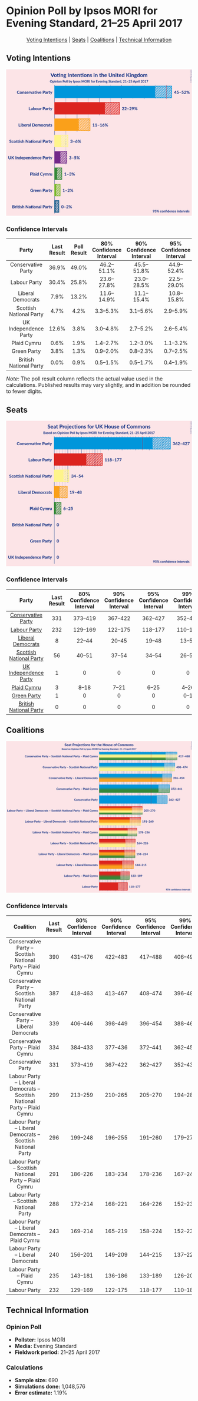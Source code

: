 # Opinion Poll by Ipsos MORI for Evening Standard, 21–25 April 2017

<p align="center"><a href="#voting-intentions">Voting Intentions</a> | <a href="#seats">Seats</a> | <a href="#coalitions">Coalitions</a> | <a href="#technical-information">Technical Information</a></p>

## Voting Intentions

![Graph with voting intentions not yet produced](2017-04-25-Ipsos-MORI.png "Voting Intentions")

### Confidence Intervals

| Party | Last Result | Poll Result | 80% Confidence Interval | 90% Confidence Interval | 95% Confidence Interval | 99% Confidence Interval |
|:-----:|:-----------:|:-----------:|:-----------------------:|:-----------------------:|:-----------------------:|:-----------------------:|
| Conservative Party | 36.9% | 49.0% | 46.2–51.1% |45.5–51.8% |44.9–52.4% |43.8–53.5% |
| Labour Party | 30.4% | 25.8% | 23.6–27.8% |23.0–28.5% |22.5–29.0% |21.6–30.1% |
| Liberal Democrats | 7.9% | 13.2% | 11.6–14.9% |11.1–15.4% |10.8–15.8% |10.1–16.7% |
| Scottish National Party | 4.7% | 4.2% | 3.3–5.3% |3.1–5.6% |2.9–5.9% |2.6–6.5% |
| UK Independence Party | 12.6% | 3.8% | 3.0–4.8% |2.7–5.2% |2.6–5.4% |2.2–6.0% |
| Plaid Cymru | 0.6% | 1.9% | 1.4–2.7% |1.2–3.0% |1.1–3.2% |0.9–3.6% |
| Green Party | 3.8% | 1.3% | 0.9–2.0% |0.8–2.3% |0.7–2.5% |0.5–2.9% |
| British National Party | 0.0% | 0.9% | 0.5–1.5% |0.5–1.7% |0.4–1.9% |0.3–2.2% |

*Note:* The poll result column reflects the actual value used in the calculations. Published results may vary slightly, and in addition be rounded to fewer digits.

## Seats

![Graph with seats not yet produced](2017-04-25-Ipsos-MORI-seats.png "Seats")

### Confidence Intervals

| Party | Last Result | 80% Confidence Interval | 90% Confidence Interval | 95% Confidence Interval | 99% Confidence Interval |
|:-----:|:-----------:|:-----------------------:|:-----------------------:|:-----------------------:|:-----------------------:|
| <a href="#conservative-party">Conservative Party</a> | 331 | 373–419 |367–422 |362–427 |352–438 |
| <a href="#labour-party">Labour Party</a> | 232 | 129–169 |122–175 |118–177 |110–189 |
| <a href="#liberal-democrats">Liberal Democrats</a> | 8 | 22–44 |20–45 |19–48 |13–50 |
| <a href="#scottish-national-party">Scottish National Party</a> | 56 | 40–51 |37–54 |34–54 |26–57 |
| <a href="#uk-independence-party">UK Independence Party</a> | 1 | 0 |0 |0 |0 |
| <a href="#plaid-cymru">Plaid Cymru</a> | 3 | 8–18 |7–21 |6–25 |4–26 |
| <a href="#green-party">Green Party</a> | 1 | 0 |0 |0 |0–1 |
| <a href="#british-national-party">British National Party</a> | 0 | 0 |0 |0 |0 |


## Coalitions

![Graph with coalitions seats not yet produced](2017-04-25-Ipsos-MORI-coalitions-seats.png "Coalitions Seats")

### Confidence Intervals

| Coalition | Last Result | 80% Confidence Interval | 90% Confidence Interval | 95% Confidence Interval | 99% Confidence Interval |
|:---------:|:-----------:|:-----------------------:|:-----------------------:|:-----------------------:|:-----------------------:|
| Conservative Party – Scottish National Party – Plaid Cymru | 390 | 431–476 | 422–483 | 417–488 | 406–495 |
| Conservative Party – Scottish National Party | 387 | 418–463 | 413–467 | 408–474 | 396–480 |
| Conservative Party – Liberal Democrats | 339 | 406–446 | 398–449 | 396–454 | 388–465 |
| Conservative Party – Plaid Cymru | 334 | 384–433 | 377–436 | 372–441 | 362–453 |
| Conservative Party | 331 | 373–419 | 367–422 | 362–427 | 352–438 |
| Labour Party – Liberal Democrats – Scottish National Party – Plaid Cymru | 299 | 213–259 | 210–265 | 205–270 | 194–280 |
| Labour Party – Liberal Democrats – Scottish National Party | 296 | 199–248 | 196–255 | 191–260 | 179–270 |
| Labour Party – Scottish National Party – Plaid Cymru | 291 | 186–226 | 183–234 | 178–236 | 167–244 |
| Labour Party – Scottish National Party | 288 | 172–214 | 168–221 | 164–226 | 152–235 |
| Labour Party – Liberal Democrats – Plaid Cymru | 243 | 169–214 | 165–219 | 158–224 | 152–236 |
| Labour Party – Liberal Democrats | 240 | 156–201 | 149–209 | 144–215 | 137–226 |
| Labour Party – Plaid Cymru | 235 | 143–181 | 136–186 | 133–189 | 126–201 |
| Labour Party | 232 | 129–169 | 122–175 | 118–177 | 110–189 |

## Technical Information

### Opinion Poll

+ **Pollster:** Ipsos MORI
+ **Media:** Evening Standard
+ **Fieldwork period:** 21–25 April 2017

### Calculations

+ **Sample size:** 690
+ **Simulations done:** 1,048,576
+ **Error estimate:** 1.19%

